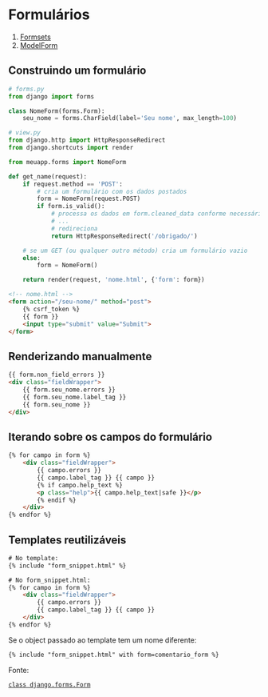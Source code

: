 # Formulários

1. [Formsets](formsets.md)
2. [ModelForm](modelform.md)

## Construindo um formulário

```python
# forms.py
from django import forms

class NomeForm(forms.Form):
    seu_nome = forms.CharField(label='Seu nome', max_length=100)

```

```python
# view.py
from django.http import HttpResponseRedirect
from django.shortcuts import render

from meuapp.forms import NomeForm

def get_name(request):
    if request.method == 'POST':
        # cria um formulário com os dados postados
        form = NomeForm(request.POST)
        if form.is_valid():
            # processa os dados em form.cleaned_data conforme necessário
            # ...
            # redireciona
            return HttpResponseRedirect('/obrigado/')

    # se um GET (ou qualquer outro método) cria um formulário vazio
    else:
        form = NomeForm()

    return render(request, 'nome.html', {'form': form})
```

```html
<!-- nome.html -->
<form action="/seu-nome/" method="post">
    {% csrf_token %}
    {{ form }}
    <input type="submit" value="Submit">
</form>
```

## Renderizando manualmente

```html
{{ form.non_field_errors }}
<div class="fieldWrapper">
    {{ form.seu_nome.errors }}
    {{ form.seu_nome.label_tag }}
    {{ form.seu_nome }}
</div>
```

## Iterando sobre os campos do formulário
```html
{% for campo in form %}
    <div class="fieldWrapper">
        {{ campo.errors }}
        {{ campo.label_tag }} {{ campo }}
        {% if campo.help_text %}
        <p class="help">{{ campo.help_text|safe }}</p>
        {% endif %}
    </div>
{% endfor %}
```

## Templates reutilizáveis

```html
# No template:
{% include "form_snippet.html" %}

# No form_snippet.html:
{% for campo in form %}
    <div class="fieldWrapper">
        {{ campo.errors }}
        {{ campo.label_tag }} {{ campo }}
    </div>
{% endfor %}
```

Se o object passado ao template tem um nome diferente:

```html
{% include "form_snippet.html" with form=comentario_form %}
```

Fonte:

[`class django.forms.Form`](https://docs.djangoproject.com/en/3.1/ref/forms/api/#django.forms.Form)
